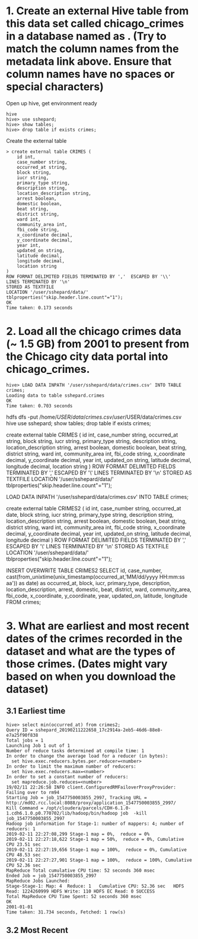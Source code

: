 # 1. Create an external Hive table from this data set called chicago_crimes in a database named as <your userid>. (Try to match the column names from the metadata link above. Ensure that column names have no spaces or special characters)

Open up hive, get environment ready
```
hive
hive> use sshepard;
hive> show tables;
hive> drop table if exists crimes;
```

Create the external table

```
> create external table CRIMES (
    id int,
    case_number string,
    occurred_at string,
    block string,
    iucr string,
    primary_type string,
    description string,
    location_description string,
    arrest boolean,
    domestic boolean,
    beat string,
    district string,
    ward int,
    community_area int,
    fbi_code string,
    x_coordinate decimal,
    y_coordinate decimal,
    year int,
    updated_on string,
    latitude decimal,
    longitude decimal,
    location string
)
ROW FORMAT DELIMITED FIELDS TERMINATED BY ','  ESCAPED BY '\\'
LINES TERMINATED BY '\n' 
STORED AS TEXTFILE
LOCATION '/user/sshepard/data/'
tblproperties("skip.header.line.count"="1"); 
OK
Time taken: 0.173 seconds
```

# 2. Load all the chicago crimes data (~ 1.5 GB) from 2001 to present from the Chicago city data portal into chicago_crimes.

```
hive> LOAD DATA INPATH '/user/sshepard/data/crimes.csv' INTO TABLE crimes;
Loading data to table sshepard.crimes
OK
Time taken: 0.703 seconds
```

hdfs dfs -put /home/$USER/data/crimes.csv /user/$USER/data/crimes.csv 
hive
use sshepard;
show tables;
drop table if exists crimes;

create external table CRIMES (
    id int,
    case_number string,
    occurred_at string,
    block string,
    iucr string,
    primary_type string,
    description string,
    location_description string,
    arrest boolean,
    domestic boolean,
    beat string,
    district string,
    ward int,
    community_area int,
    fbi_code string,
    x_coordinate decimal,
    y_coordinate decimal,
    year int,
    updated_on string,
    latitude decimal,
    longitude decimal,
    location string
)
ROW FORMAT DELIMITED FIELDS TERMINATED BY ','  ESCAPED BY '\\'
LINES TERMINATED BY '\n' 
STORED AS TEXTFILE
LOCATION '/user/sshepard/data/'
tblproperties("skip.header.line.count"="1"); 


LOAD DATA INPATH '/user/sshepard/data/crimes.csv' INTO TABLE crimes;

create external table CRIMES2 (
    id int,
    case_number string,
    occurred_at date,
    block string,
    iucr string,
    primary_type string,
    description string,
    location_description string,
    arrest boolean,
    domestic boolean,
    beat string,
    district string,
    ward int,
    community_area int,
    fbi_code string,
    x_coordinate decimal,
    y_coordinate decimal,
    year int,
    updated_on string,
    latitude decimal,
    longitude decimal
)
ROW FORMAT DELIMITED FIELDS TERMINATED BY ','  ESCAPED BY '\\'
LINES TERMINATED BY '\n' 
STORED AS TEXTFILE
LOCATION '/user/sshepard/data/'
tblproperties("skip.header.line.count"="1"); 

INSERT OVERWRITE TABLE CRIMES2 
SELECT id,
    case_number,
    cast(from_unixtime(unix_timestamp(occurred_at,'MM/dd/yyyy HH:mm:ss aa')) as date) as occurred_at,
    block,
    iucr,
    primary_type,
    description,
    location_description,
    arrest,
    domestic,
    beat,
    district,
    ward,
    community_area,
    fbi_code,
    x_coordinate,
    y_coordinate,
    year,
    updated_on,
    latitude,
    longitude
FROM crimes;



# 3. What are earliest and most recent dates of the crimes recorded in the dataset and what are the types of those crimes. (Dates might vary based on when you download the dataset)

## 3.1 Earliest time

```
hive> select min(occurred_at) from crimes2;
Query ID = sshepard_20190211222658_17c2914a-2eb5-46d6-88e8-e7a25f90f838
Total jobs = 1
Launching Job 1 out of 1
Number of reduce tasks determined at compile time: 1
In order to change the average load for a reducer (in bytes):
  set hive.exec.reducers.bytes.per.reducer=<number>
In order to limit the maximum number of reducers:
  set hive.exec.reducers.max=<number>
In order to set a constant number of reducers:
  set mapreduce.job.reduces=<number>
19/02/11 22:26:58 INFO client.ConfiguredRMFailoverProxyProvider: Failing over to rm94
Starting Job = job_1547750003855_2997, Tracking URL = http://md02.rcc.local:8088/proxy/application_1547750003855_2997/
Kill Command = /opt/cloudera/parcels/CDH-6.1.0-1.cdh6.1.0.p0.770702/lib/hadoop/bin/hadoop job  -kill job_1547750003855_2997
Hadoop job information for Stage-1: number of mappers: 4; number of reducers: 1
2019-02-11 22:27:08,299 Stage-1 map = 0%,  reduce = 0%
2019-02-11 22:27:18,622 Stage-1 map = 50%,  reduce = 0%, Cumulative CPU 23.51 sec
2019-02-11 22:27:19,656 Stage-1 map = 100%,  reduce = 0%, Cumulative CPU 48.53 sec
2019-02-11 22:27:27,901 Stage-1 map = 100%,  reduce = 100%, Cumulative CPU 52.36 sec
MapReduce Total cumulative CPU time: 52 seconds 360 msec
Ended Job = job_1547750003855_2997
MapReduce Jobs Launched:
Stage-Stage-1: Map: 4  Reduce: 1   Cumulative CPU: 52.36 sec   HDFS Read: 1224260999 HDFS Write: 110 HDFS EC Read: 0 SUCCESS
Total MapReduce CPU Time Spent: 52 seconds 360 msec
OK
2001-01-01
Time taken: 31.734 seconds, Fetched: 1 row(s)
```

## 3.2 Most Recent




